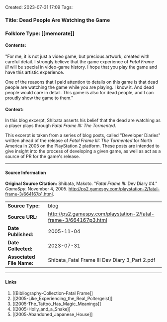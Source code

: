 Created: 2023-07-31 17:09
Tags:

### Title:  Dead People Are Watching the Game
### Folklore Type:  [[memorate]]

#### Contents:
"For me, it is not just a video game, but precious artwork, created with careful detail. I strongly believe that the game experience of _Fatal Frame III_ will be special in video-game history. I hope that you play the game and have this artistic experience.  
  
One of the reasons that I paid attention to details on this game is that dead people are watching the game while you are playing. I know it. And dead people would care in detail. This game is also for dead people, and I can proudly show the game to them."

#### Context:
In this blog excerpt, Shibata asserts his belief that the dead are watching as a player plays through _Fatal Frame III: The Tormented_.

This excerpt is taken from a series of blog posts, called "Developer Diaries" written ahead of the release of _Fatal Frame III: The Tormented_ for North America in 2005 on the PlayStation 2 platform.  These posts are intended to give insight into the process of developing a given game, as well as act as a source of PR for the game's release. 


----
#### Source Information
**Original Source Citation:**
	Shibata, Makoto. "_Fatal Frame III:_ Dev Diary \#4." _GameSpy_. November 4, 2005.  http://ps2.gamespy.com/playstation-2/fatal-frame-3/664167p1.html.

| | |
| --- | --- |
| **Source Type:** | blog |
| **Source URL:** | http://ps2.gamespy.com/playstation-2/fatal-frame-3/664167p3.html |
| **Date Published:** | 2005-11-04 |
| **Date Collected:** | 2023-07-31 |
| **Associated File Name:** | Shibata_Fatal Frame III Dev Diary 3_Part 2.pdf |

---
#### Links
1. [[Bibliography-Collection-Fatal Frame]]
2. [[2005-Like_Experiencing_the_Real_Poltergeist]]
3. [[2005-The_Tattoo_Has_Magic_Meanings]]
4. [[2005-Holly_and_a_Snake]]
5. [[2005-Abandoned_Japanese_House]]